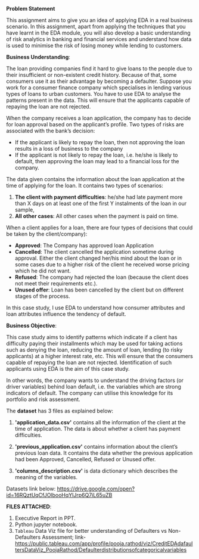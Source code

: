 **Problem Statement**
 
This assignment aims to give you an idea of applying EDA in a real business scenario. In this assignment, apart from applying the techniques that you have learnt in the EDA module, you will also develop a basic understanding of risk analytics in banking and financial services and understand how data is used to minimise the risk of losing money while lending to customers.

 

**Business Understanding**:

The loan providing companies find it hard to give loans to the people due to their insufficient or non-existent credit history. Because of that, some consumers use it as their advantage by becoming a defaulter. Suppose you work for a consumer finance company which specialises in lending various types of loans to urban customers. You have to use EDA to analyse the patterns present in the data. This will ensure that the applicants capable of repaying the loan are not rejected.

When the company receives a loan application, the company has to decide for loan approval based on the applicant’s profile. Two types of risks are associated with the bank’s decision:

* If the applicant is likely to repay the loan, then not approving the loan results in a loss of business to the company
* If the applicant is not likely to repay the loan, i.e. he/she is likely to default, then approving the loan may lead to a financial loss for the company.

 

The data given contains the information about the loan application at the time of applying for the loan.
It contains two types of scenarios:

1. **The client with payment difficulties**: he/she had late payment more than X days on at least one of the first Y instalments of the loan in our sample,
2. **All other cases**: All other cases when the payment is paid on time.


When a client applies for a loan, there are four types of decisions that could be taken by the client/company):

* **Approved**: The Company has approved loan Application
* **Cancelled**: The client cancelled the application sometime during approval. Either the client changed her/his mind about the loan or in some cases due to a higher risk of the client he received worse pricing which he did not want.
* **Refused**: The company had rejected the loan (because the client does not meet their requirements etc.).
* **Unused offer**:  Loan has been cancelled by the client but on different stages of the process.

In this case study, I use EDA to understand how consumer attributes and loan attributes influence the tendency of default.

**Business Objective**:

This case study aims to identify patterns which indicate if a client has difficulty paying their installments which may be used for taking actions such as denying the loan, reducing the amount of loan, lending (to risky applicants) at a higher interest rate, etc. This will ensure that the consumers capable of repaying the loan are not rejected. Identification of such applicants using EDA is the aim of this case study.
 
In other words, the company wants to understand the driving factors (or driver variables) behind loan default, i.e. the variables which are strong indicators of default.  The company can utilise this knowledge for its portfolio and risk assessment.

The **dataset** has 3 files as explained below: 

1. **'application_data.csv'**  contains all the information of the client at the time of application.
The data is about whether a client has payment difficulties.

2. **'previous_application.csv'** contains information about the client’s previous loan data. It contains the data whether the previous application had been Approved, Cancelled, Refused or Unused offer.

3. **'columns_description.csv'** is data dictionary which describes the meaning of the variables.

Datasets link below:
https://drive.google.com/open?id=16RQztUqCfJOlbooHqYlJrp6Q7iL65uZB

**FILES ATTACHED**:
1. Executive Report in PPT.
2. Python jupyter notebook.
3. `Tableau` Data Viz file for better understanding of Defaulters vs Non-Defaulters Assessment; link-https://public.tableau.com/app/profile/pooja.rathod/viz/CreditEDAdafaultersDataViz_PoojaRathod/Defaulterdistributionsofcategoricalvariables

